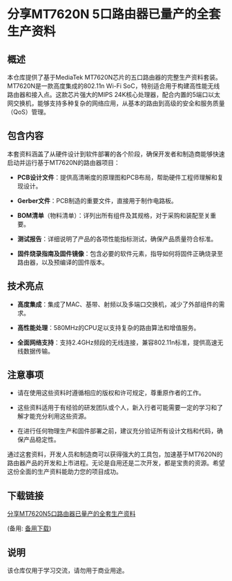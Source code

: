 # 分享MT7620N 5口路由器已量产的全套生产资料

## 概述

本仓库提供了基于MediaTek MT7620N芯片的五口路由器的完整生产资料套装。MT7620N是一款高度集成的802.11n Wi-Fi SoC，特别适合用于构建高性能无线路由器和接入点。这款芯片强大的MIPS 24K核心处理器，配合内置的5端口以太网交换机，能够支持多种复杂的网络应用，从基本的路由到高级的安全和服务质量（QoS）管理。

## 包含内容

本套资料涵盖了从硬件设计到软件部署的各个阶段，确保开发者和制造商能够快速启动并运行基于MT7620N的路由器项目：

- **PCB设计文件**：提供高清晰度的原理图和PCB布局，帮助硬件工程师理解和复现设计。
  
- **Gerber文件**：PCB制造的重要文件，直接用于制作电路板。
  
- **BOM清单**（物料清单）：详列出所有组件及其规格，对于采购和装配至关重要。
  
- **测试报告**：详细说明了产品的各项性能指标测试，确保产品质量符合标准。
  
- **固件烧录指南及固件镜像**：包含必要的软件元素，指导如何将固件正确烧录至路由器，以及预编译的固件版本。

## 技术亮点

- **高度集成**：集成了MAC、基带、射频以及多端口交换机，减少了外部组件的需求。
  
- **高性能处理**：580MHz的CPU足以支持复杂的路由算法和增值服务。
  
- **全面网络支持**：支持2.4GHz频段的无线连接，兼容802.11n标准，提供高速无线数据传输。

## 注意事项

- 请在使用这些资料时遵循相应的版权和许可规定，尊重原作者的工作。
  
- 这些资料适用于有经验的研发团队或个人，新入行者可能需要一定的学习和了解才能充分利用这些资源。

- 在进行任何物理生产和固件部署之前，建议充分验证所有设计文档和代码，确保产品稳定性。

通过这套资料，开发人员和制造商可以获得强大的工具包，加速基于MT7620N的路由器产品的开发和上市进程。无论是自用还是二次开发，都是宝贵的资源。希望这份全面的生产资料能助力您的项目成功。

## 下载链接
[分享MT7620N5口路由器已量产的全套生产资料](https://pan.quark.cn/s/aced9536827e) 

(备用: [备用下载](https://pan.baidu.com/s/1osRNpis-Bv7Wsap02Xn8dQ?pwd=1234))

## 说明

该仓库仅用于学习交流，请勿用于商业用途。

